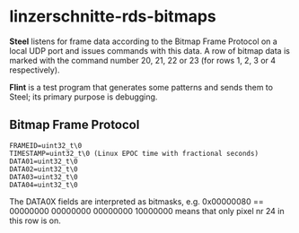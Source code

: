 linzerschnitte-rds-bitmaps
==============================

**Steel** listens for frame data according to the Bitmap Frame Protocol on a local UDP port and issues commands with this data. A row of bitmap data is marked with the command number 20, 21, 22 or 23 (for rows 1, 2, 3 or 4 respectively).

**Flint** is a test program that generates some patterns and sends them to Steel; its primary purpose is debugging.

## Bitmap Frame Protocol

    FRAMEID=uint32_t\0
    TIMESTAMP=uint32_t\0 (Linux EPOC time with fractional seconds)
    DATA01=uint32_t\0
    DATA02=uint32_t\0
    DATA03=uint32_t\0
    DATA04=uint32_t\0

The DATA0X fields are interpreted as bitmasks, e.g. 0x00000080 == 00000000 00000000 00000000 10000000 means that only pixel nr 24 in this row is on.
